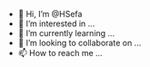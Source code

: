 - 👋 Hi, I’m @HSefa
- 👀 I’m interested in ...
- 🌱 I’m currently learning ...
- 💞️ I’m looking to collaborate on ...
- 📫 How to reach me ...

<!---
HSefa/HSefa is a ✨ special ✨ repository because its `README.md` (this file) appears on your GitHub profile.
You can click the Preview link to take a look at your changes.
--->
